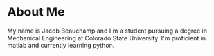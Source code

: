 # About Me
My name is Jacob Beauchamp and I'm a student pursuing a degree in Mechanical Engineering at Colorado State University. 
I'm proficient in matlab and currently learning python.


